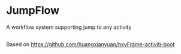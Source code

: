 # JumpFlow
A workflow system supporting jump to any activity
##
Based on https://github.com/huangxianyuan/hxyFrame-activiti-boot

